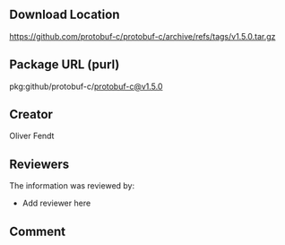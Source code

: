 ## Download Location

https://github.com/protobuf-c/protobuf-c/archive/refs/tags/v1.5.0.tar.gz

## Package URL (purl)

pkg:github/protobuf-c/protobuf-c@v1.5.0

## Creator

Oliver Fendt

## Reviewers

The information was reviewed by:

* Add reviewer here

## Comment

